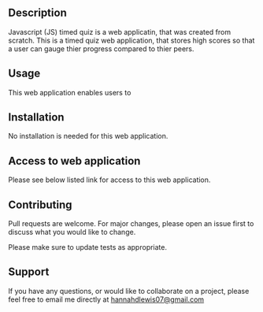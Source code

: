 ## Description
Javascript (JS) timed quiz is a web applicatin, that was created from scratch. This is a timed quiz web application, that stores high scores so that a user can gauge thier progress compared to thier peers.

## Usage

This web application enables users to 

## Installation

No installation is needed for this web application.


## Access to web application

Please see below listed link for access to this web application.



## Contributing

Pull requests are welcome. For major changes, please open an issue first to discuss what you would like to change.

Please make sure to update tests as appropriate.

## Support

If you have any questions, or would like to collaborate on a project, please feel free to email me directly at hannahdlewis07@gmail.com


